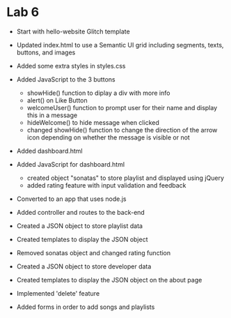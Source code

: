 Lab 6
=================

- Start with hello-website Glitch template
- Updated index.html to use a Semantic UI grid including segments, texts, buttons, and 
images
- Added some extra styles in styles.css
- Added JavaScript to the 3 buttons
    - showHide() function to diplay a div with more info
    - alert() on Like Button
    - welcomeUser() function to prompt user for their name and display this in a message
    - hideWelcome() to hide message when clicked
    - changed showHide() function to change the direction of the arrow icon depending on 
    whether the message is visible or not
- Added dashboard.html
- Added JavaScript for dashboard.html
    - created object "sonatas" to store playlist and displayed using jQuery
    - added rating feature with input validation and feedback
    
- Converted to an app that uses node.js
- Added controller and routes to the back-end

- Created a JSON object to store playlist data
- Created templates to display the JSON object
- Removed sonatas object and changed rating function
- Created a JSON object to store developer data
- Created templates to display the JSON object on the about page

- Implemented 'delete' feature
- Added forms in order to add songs and playlists